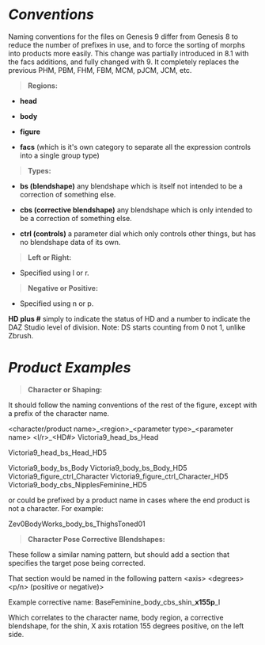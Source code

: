 # *Conventions*

Naming conventions for the files on Genesis 9 differ from Genesis 8 to
reduce the number of prefixes in use, and to force the sorting of morphs
into products more easily. This change was partially introduced in 8.1
with the facs additions, and fully changed with 9. It completely
replaces the previous PHM, PBM, FHM, FBM, MCM, pJCM, JCM, etc.

> **Regions:**

-   **head**

-   **body**

-   **figure**

-   **facs** (which is it's own category to separate all the expression
    controls into a single group type)

> **Types:**

-   **bs (blendshape)** any blendshape which is itself not intended to
    be a correction of something else.

-   **cbs (corrective blendshape)** any blendshape which is only
    intended to be a correction of something else.

-   **ctrl (controls)** a parameter dial which only controls other
    things, but has no blendshape data of its own.

> **Left or Right:**

-   Specified using l or r.

> **Negative or Positive:**

-   Specified using n or p.

**HD plus \#** simply to indicate the status of HD and a number to
indicate the DAZ Studio level of division. Note: DS starts counting from
0 not 1, unlike Zbrush.

# *Product Examples*

> **Character or Shaping:**

It should follow the naming conventions of the rest of the figure,
except with a prefix of the character name.

\<character/product name\>\_\<region\>\_\<parameter type\>\_\<parameter
name\> \<l/r\>\_\<HD#\> Victoria9_head_bs_Head

Victoria9_head_bs_Head_HD5

Victoria9_body_bs_Body Victoria9_body_bs_Body_HD5
Victoria9_figure_ctrl_Character Victoria9_figure_ctrl_Character_HD5
Victoria9_body_cbs_NipplesFeminine_HD5

or could be prefixed by a product name in cases where the end product is
not a character. For example:

Zev0BodyWorks_body_bs_ThighsToned01

> **Character Pose Corrective Blendshapes:**

These follow a similar naming pattern, but should add a section that
specifies the target pose being corrected.

That section would be named in the following pattern \<axis\>
\<degrees\> \<p/n\> (positive or negative)\>

Example corrective name: BaseFeminine_body_cbs_shin\_**x155p**\_l

Which correlates to the character name, body region, a corrective
blendshape, for the shin, X axis rotation 155 degrees positive, on the
left side.
